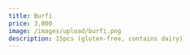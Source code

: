 ```yaml
---
title: Burfi
price: 3,800
image: /images/upload/burfi.png
description: 15pcs (gluten-free, contains dairy)
---
```

